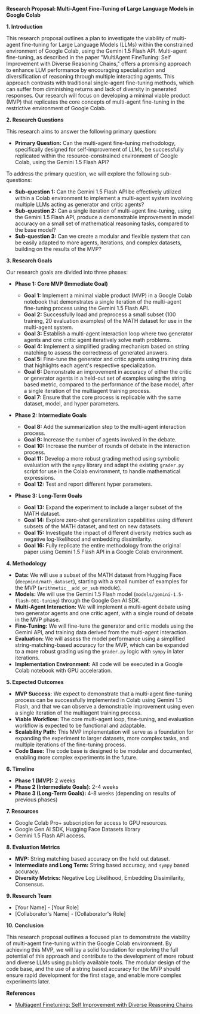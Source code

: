 **Research Proposal: Multi-Agent Fine-Tuning of Large Language Models in Google Colab**

**1. Introduction**

This research proposal outlines a plan to investigate the viability of multi-agent fine-tuning for Large Language Models (LLMs) within the constrained environment of Google Colab, using the Gemini 1.5 Flash API. Multi-agent fine-tuning, as described in the paper "MultiAgent FineTuning: Self Improvement with Diverse Reasoning Chains," offers a promising approach to enhance LLM performance by encouraging specialization and diversification of reasoning through multiple interacting agents. This approach contrasts with traditional single-agent fine-tuning methods, which can suffer from diminishing returns and lack of diversity in generated responses. Our research will focus on developing a minimal viable product (MVP) that replicates the core concepts of multi-agent fine-tuning in the restrictive environment of Google Colab.

**2. Research Questions**

This research aims to answer the following primary question:

*   **Primary Question:** Can the multi-agent fine-tuning methodology, specifically designed for self-improvement of LLMs, be successfully replicated within the resource-constrained environment of Google Colab, using the Gemini 1.5 Flash API?

To address the primary question, we will explore the following sub-questions:

*   **Sub-question 1:** Can the Gemini 1.5 Flash API be effectively utilized within a Colab environment to implement a multi-agent system involving multiple LLMs acting as generator and critic agents?
*   **Sub-question 2:** Can a single iteration of multi-agent fine-tuning, using the Gemini 1.5 Flash API, produce a demonstrable improvement in model accuracy on a small set of mathematical reasoning tasks, compared to the base model?
*  **Sub-question 3:** Can we create a modular and flexible system that can be easily adapted to more agents, iterations, and complex datasets, building on the results of the MVP?

**3. Research Goals**

Our research goals are divided into three phases:

*   **Phase 1: Core MVP (Immediate Goal)**

    *   **Goal 1:** Implement a minimal viable product (MVP) in a Google Colab notebook that demonstrates a single iteration of the multi-agent fine-tuning process using the Gemini 1.5 Flash API.
    *   **Goal 2:** Successfully load and preprocess a small subset (100 training, 20 evaluation examples) of the MATH dataset for use in the multi-agent system.
    *   **Goal 3:** Establish a multi-agent interaction loop where two generator agents and one critic agent iteratively solve math problems.
    *  **Goal 4:** Implement a simplified grading mechanism based on string matching to assess the correctness of generated answers.
    *   **Goal 5:** Fine-tune the generator and critic agents using training data that highlights each agent's respective specialization.
    *   **Goal 6:** Demonstrate an improvement in accuracy of either the critic or generator agents in a held-out set of examples using the string based metric, compared to the performance of the base model, after a single iteration of the multiagent training process.
    *   **Goal 7:**  Ensure that the core process is replicable with the same dataset, model, and hyper parameters.
*   **Phase 2: Intermediate Goals**
    *   **Goal 8:** Add the summarization step to the multi-agent interaction process.
    *   **Goal 9:** Increase the number of agents involved in the debate.
    *   **Goal 10:** Increase the number of rounds of debate in the interaction process.
    *   **Goal 11:** Develop a more robust grading method using symbolic evaluation with the `sympy` library and adapt the existing `grader.py` script for use in the Colab environment, to handle mathematical expressions.
    *   **Goal 12:** Test and report different hyper parameters.
*   **Phase 3: Long-Term Goals**
    *   **Goal 13:** Expand the experiment to include a larger subset of the MATH dataset.
    *  **Goal 14:** Explore zero-shot generalization capabilities using different subsets of the MATH dataset, and test on new datasets.
    *  **Goal 15:** Investigate the impact of different diversity metrics such as negative log-likelihood and embedding dissimilarity.
    *   **Goal 16:** Fully replicate the entire methodology from the original paper using Gemini 1.5 Flash API in a Google Colab environment.

**4. Methodology**

*   **Data:** We will use a subset of the MATH dataset from Hugging Face (`deepmind/math_dataset`), starting with a small number of examples for the MVP (`arithmetic__add_or_sub` module).
*   **Models:** We will use the Gemini 1.5 Flash model (`models/gemini-1.5-flash-001-tuning`) through the Google Gen AI SDK.
*   **Multi-Agent Interaction:** We will implement a multi-agent debate using two generator agents and one critic agent, with a single round of debate in the MVP phase.
*   **Fine-Tuning:** We will fine-tune the generator and critic models using the Gemini API, and training data derived from the multi-agent interaction.
*   **Evaluation:** We will assess the model performance using a simplified string-matching-based accuracy for the MVP, which can be expanded to a more robust grading using the `grader.py` logic with `sympy` in later iterations.
*   **Implementation Environment:** All code will be executed in a Google Colab notebook with GPU acceleration.

**5. Expected Outcomes**

*   **MVP Success:** We expect to demonstrate that a multi-agent fine-tuning process can be successfully implemented in Colab using Gemini 1.5 Flash, and that we can observe a demonstrable improvement using even a single iteration of the multiagent training process.
*   **Viable Workflow:** The core multi-agent loop, fine-tuning, and evaluation workflow is expected to be functional and adaptable.
*   **Scalability Path:** This MVP implementation will serve as a foundation for expanding the experiment to larger datasets, more complex tasks, and multiple iterations of the fine-tuning process.
*  **Code Base:** The code base is designed to be modular and documented, enabling more complex experiments in the future.

**6. Timeline**

*   **Phase 1 (MVP):** 2 weeks
*   **Phase 2 (Intermediate Goals):** 2-4 weeks
*   **Phase 3 (Long-Term Goals):** 4-8 weeks (depending on results of previous phases)

**7. Resources**

*   Google Colab Pro+ subscription for access to GPU resources.
*   Google Gen AI SDK, Hugging Face Datasets library
*   Gemini 1.5 Flash API access.

**8. Evaluation Metrics**

*   **MVP:** String matching based accuracy on the held out dataset.
*  **Intermediate and Long Term:** String based accuracy, and `sympy` based accuracy.
*  **Diversity Metrics:** Negative Log Likelihood, Embedding Dissimilarity, Consensus.

**9. Research Team**

*  [Your Name] - [Your Role]
*  [Collaborator's Name] - [Collaborator's Role]

**10. Conclusion**

This research proposal outlines a focused plan to demonstrate the viability of multi-agent fine-tuning within the Google Colab environment. By achieving this MVP, we will lay a solid foundation for exploring the full potential of this approach and contribute to the development of more robust and diverse LLMs using publicly available tools. The modular design of the code base, and the use of a string based accuracy for the MVP should ensure rapid development for the first stage, and enable more complex experiments later.

**References**

* [Multiagent Finetuning: Self Improvement with Diverse Reasoning Chains](https://arxiv.org/abs/2501.05707)

